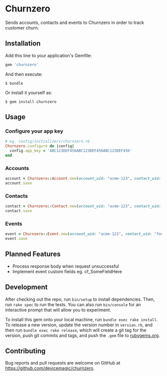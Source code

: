 # Churnzero

Sends accounts, contacts and events to Churnzero in order to track customer churn.

## Installation

Add this line to your application's Gemfile:

```ruby
gem 'churnzero'
```

And then execute:

    $ bundle

Or install it yourself as:

    $ gem install churnzero

## Usage

### Configure your app key

```ruby
# eg. config/initializers/churnzero.rb
Churnzero.configure do |config|
  config.app_key = 'ABC123DEF456ABC123DEF456ABC123DEF456'
end
```

### Accounts

```ruby
account = Churnzero::Account.new(account_uid: "acme-123", contact_uid: "foo-567", name: "ACME")
account.save
```

### Contacts

```ruby
contact = Churnzero::Contact.new(account_uid: "acme-123", contact_uid: "foo-567", email: "foo@acme.com", first_name: "Foo", last_name: "Bar")
contact.save
```

### Events

```ruby
event = Churnzero::Event.new(account_uid: "acme-123", contact_uid: "foo-567", event_name: "Sent Email", event_date: "1 Jan 2020 13:31", description: 'Account invite email', quantity: 3, allow_duplicates: false)
event.save
```

## Planned Features

- Process response body when request unsuccessful
- Implement event custom fields eg. cf_SomeFieldHere

## Development

After checking out the repo, run `bin/setup` to install dependencies. Then, run `rake spec` to run the tests. You can also run `bin/console` for an interactive prompt that will allow you to experiment.

To install this gem onto your local machine, run `bundle exec rake install`. To release a new version, update the version number in `version.rb`, and then run `bundle exec rake release`, which will create a git tag for the version, push git commits and tags, and push the `.gem` file to [rubygems.org](https://rubygems.org).

## Contributing

Bug reports and pull requests are welcome on GitHub at https://github.com/devicemagic/churnzero.
